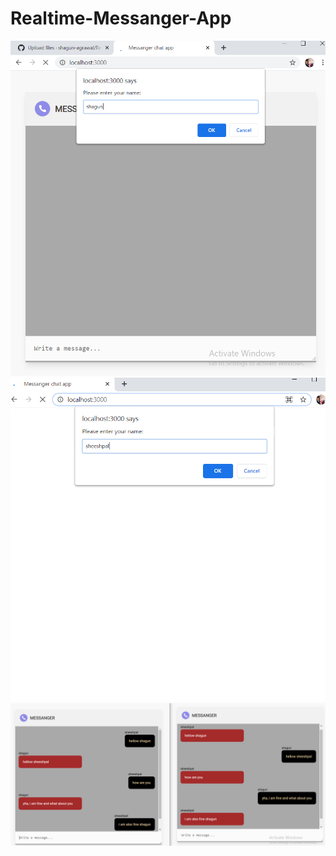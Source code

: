 # Realtime-Messanger-App
<img src="first_page.png" alt="">
<img src="second.png" alt="">
<img src="chatPage.png" alt="">
